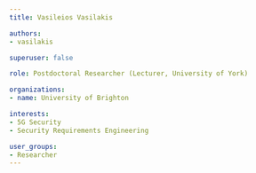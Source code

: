 ```yaml
---
title: Vasileios Vasilakis

authors:
- vasilakis

superuser: false

role: Postdoctoral Researcher (Lecturer, University of York)

organizations:
- name: University of Brighton

interests:
- 5G Security
- Security Requirements Engineering

user_groups:
- Researcher
---
```

